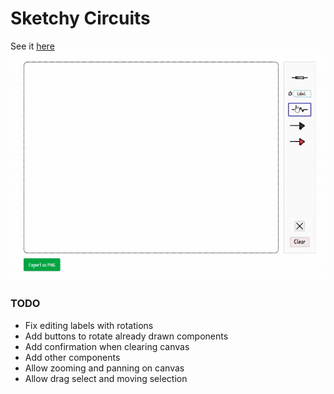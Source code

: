# Sketchy Circuits

See it [here](https://sketchy.artomweb.com)
![](demo.gif)

### TODO

- Fix editing labels with rotations
- Add buttons to rotate already drawn components
- Add confirmation when clearing canvas
- Add other components
- Allow zooming and panning on canvas
- Allow drag select and moving selection
